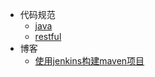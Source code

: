- 代码规范
    - [java](style/java)
    - [restful](style/restful)
- 博客
    - [使用jenkins构建maven项目](style/blog/20200906)